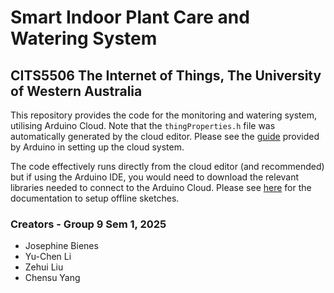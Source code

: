 # Smart Indoor Plant Care and Watering System
## CITS5506 The Internet of Things, The University of Western Australia
This repository provides the code for the monitoring and watering system, utilising Arduino Cloud. Note that the `thingProperties.h` file was automatically generated by the cloud editor. Please see the [guide](https://docs.arduino.cc/arduino-cloud/guides/overview/) provided by Arduino in setting up the cloud system.

The code effectively runs directly from the cloud editor (and recommended) but if using the Arduino IDE, you would need to download the relevant libraries needed to connect to the Arduino Cloud. Please see [here](https://docs.arduino.cc/arduino-cloud/cloud-interface/sketches/) for the documentation to setup offline sketches.



### Creators - Group 9 Sem 1, 2025
- Josephine Bienes
- Yu-Chen Li
- Zehui Liu
- Chensu Yang
